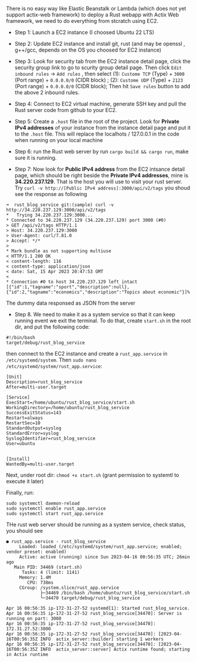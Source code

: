 
There is no easy way like Elastic Beanstalk or Lambda (which does not yet support actix-web framework) to deploy a Rust webapp with Actix Web framework, we need to do everything from stcratch using EC2.

- Step 1: Launch a EC2 instance (I choosed Ubuntu 22 LTS)

- Step 2: Update EC2 instance and install git, rust (and may be openssl , g++/gcc, depends on the OS you choosed for EC2 instance)

- Step 3: Look for security tab from the EC2 instance detail page, click the security group link to go to scurity group detail page. Then click `Edit inbound rules` -> `Add rules` , then select (1): `Custome TCP` (Type) + `3000` (Port range) + `0.0.0.0/0` (CIDR block) ; (2): `Custome UDP` (Type) + `2123` (Port range) + `0.0.0.0/0` (CIDR block); Then hit `Save rules` button to add the above 2 inbound rules.

- Step 4: Connect to EC2 virtual machine, generate SSH key and pull the Rust server code from github to your EC2.

- Step 5: Create a `.host` file in the root of the project. Look for **Private IPv4 addresses** of your instance from the instance detail page and put it to the `.host` file. This will replace the localhots / 127.0.0.1 in the code when running on your local machine

- Step 6: run the Rust web server by run `cargo build && cargo run`, make sure it is running.

- Step 7: Now look for **Public IPv4 address** from the EC2 intsance detail page, which should be right beside the **Private IPv4 addresses**, mine is **34.220.237.129**. That is the host you will use to visit your rust server. Try `curl -v http://[Public IPv4 address]:3000/api/v2/tags` you shoud see the response as following

```
➜  rust_blog_service git:(sample) curl -v http://34.220.237.129:3000/api/v2/tags  
*   Trying 34.220.237.129:3000...
* Connected to 34.220.237.129 (34.220.237.129) port 3000 (#0)
> GET /api/v2/tags HTTP/1.1
> Host: 34.220.237.129:3000
> User-Agent: curl/7.81.0
> Accept: */*
> 
* Mark bundle as not supporting multiuse
< HTTP/1.1 200 OK
< content-length: 116
< content-type: application/json
< date: Sat, 15 Apr 2023 20:47:53 GMT
< 
* Connection #0 to host 34.220.237.129 left intact
[{"id":1,"tagname":"sport","description":null},{"id":2,"tagname":"economics","description":"Topics about economic"}]%     
```

The dummy data responsed as JSON from the server

- Step 8. We need to make it as a system service so that it can keep running event we exit the terminal. To do that, create `start.sh` in the root dir, and put the following code:

```
#!/bin/bash
target/debug/rust_blog_service
```
 then connect to the EC2 instance and create a `rust_app.service` in `/etc/systemd/system`. Then `sudo nano /etc/systemd/system/rust_app.service`:

```
[Unit]
Description=rust_blog_service
After=multi-user.target

[Service]
ExecStart=/home/ubuntu/rust_blog_service/start.sh
WorkingDirectory=/home/ubuntu/rust_blog_service
SuccessExitStatus=143
Restart=always
RestartSec=10
StandardOutput=syslog
StandardError=syslog
SyslogIdentifier=rust_blog_service
User=ubuntu


[Install]
WantedBy=multi-user.target
```

Next, under root dir: `chmod +x start.sh` (grant permission to systemtl to execute it later)

Finally, run:

```
sudo systemctl daemon-reload
sudo systemctl enable rust_app.service
sudo systemctl start rust_app.service
```

THe rust web server should be running as a system service, check status, you should see

```
● rust_app.service - rust_blog_service
     Loaded: loaded (/etc/systemd/system/rust_app.service; enabled; vendor preset: enabled)
     Active: active (running) since Sun 2023-04-16 00:56:35 UTC; 26min ago
   Main PID: 34469 (start.sh)
      Tasks: 4 (limit: 1141)
     Memory: 1.4M
        CPU: 738ms
     CGroup: /system.slice/rust_app.service
             ├─34469 /bin/bash /home/ubuntu/rust_blog_service/start.sh
             └─34470 target/debug/rust_blog_service

Apr 16 00:56:35 ip-172-31-27-52 systemd[1]: Started rust_blog_service.
Apr 16 00:56:35 ip-172-31-27-52 rust_blog_service[34470]: Server is running on part: 3000
Apr 16 00:56:35 ip-172-31-27-52 rust_blog_service[34470]: 172.31.27.52:3000
Apr 16 00:56:35 ip-172-31-27-52 rust_blog_service[34470]: [2023-04-16T00:56:35Z INFO  actix_server::builder] starting 1 workers
Apr 16 00:56:35 ip-172-31-27-52 rust_blog_service[34470]: [2023-04-16T00:56:35Z INFO  actix_server::server] Actix runtime found; starting in Actix runtime
```
